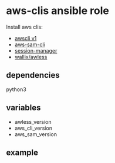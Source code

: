 # aws-clis ansible role

Install aws clis:
- [awscli v1](https://docs.aws.amazon.com/cli/latest/userguide/install-cliv1.html)
- [aws-sam-cli](https://docs.aws.amazon.com/serverless-application-model/latest/developerguide/serverless-sam-cli-install.html)
- [session-manager](https://docs.aws.amazon.com/systems-manager/latest/userguide/session-manager.html)
- [wallix/awless](https://github.com/wallix/awless)

## dependencies

python3

## variables

- awless_version
- aws_cli_version
- aws_sam_version

## example

